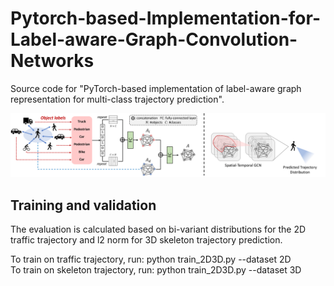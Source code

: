 # Pytorch-based-Implementation-for-Label-aware-Graph-Convolution-Networks
Source code for "PyTorch-based implementation of label-aware graph representation for multi-class trajectory prediction".
<p align="center">
  <img src="res/graph.png"/> 
</p>

## Training and validation
The evaluation is calculated based on bi-variant distributions for the 2D traffic trajectory and l2 norm for 3D skeleton trajectory prediction.

To train on traffic trajectory, run: python train_2D3D.py --dataset 2D <br>
To train on skeleton trajectory, run: python train_2D3D.py --dataset 3D 



